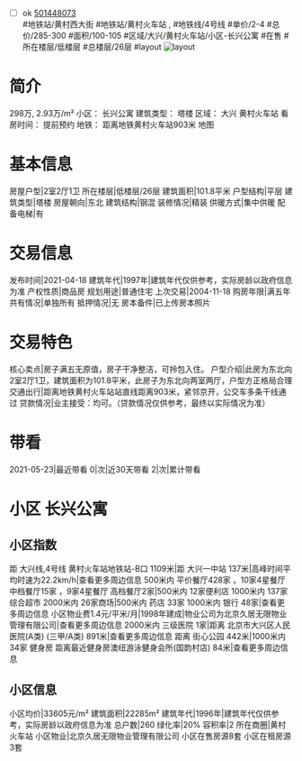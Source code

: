 - [ ] ok [501448073](https://bj.5i5j.com/ershoufang/501448073.html)  
 #地铁站/黄村西大街 #地铁站/黄村火车站 ,  #地铁线/4号线
#单价/2-4 #总价/285-300 #面积/100-105   #区域/大兴/黄村火车站/小区-长兴公寓 #在售 #所在楼层/低楼层 #总楼层/26层 #layout 
![layout](http://image2a.5i5j.com/bdir/layout/921be4fdfdfd47b8815467655336c0c3.jpg_P5.jpg) 
# 简介 
 298万,  2.93万/m² 
小区： 长兴公寓
建筑类型： 塔楼
区域： 大兴 黄村火车站
看房时间： 提前预约
地铁： 距离地铁黄村火车站903米 地图
# 基本信息 
 房屋户型|2室2厅1卫
所在楼层|低楼层/26层
建筑面积|101.8平米
户型结构|平层
建筑类型|塔楼
房屋朝向|东北
建筑结构|钢混
装修情况|精装
供暖方式|集中供暖
配备电梯|有
# 交易信息 
 发布时间|2021-04-18
建筑年代|1997年|建筑年代仅供参考，实际房龄以政府信息为准
产权性质|商品房
规划用途|普通住宅
上次交易|2004-11-18
购房年限|满五年
共有情况|单独所有
抵押情况|无
房本备件|已上传房本照片
# 交易特色 
 核心卖点|房子满五无原值，房子干净整洁，可拎包入住。
户型介绍|此房为东北向2室2厅1卫，建筑面积为101.8平米，此房子为东北向两室两厅，户型方正格局合理
交通出行|距离地铁黄村火车站站直线距离903米，紧邻京开，公交车多条干线通过
贷款情况|业主接受：均可。（贷款情况仅供参考，最终以实际情况为准）
# 带看 
 2021-05-23|最近带看	 0|次|近30天带看	 2|次|累计带看
# 小区 长兴公寓
## 小区指数 
 距 大兴线,4号线 黄村火车站地铁站-B口 1109米|距 大兴一中站 137米|高峰时间平均时速为22.2km/h|查看更多周边信息
500米内 平价餐厅428家 ，10家4星餐厅
中档餐厅15家 ，9家4星餐厅
高档餐厅2家|500米内 12家便利店
1000米内 137家综合超市
2000米内 26家商场|500米内 药店 33家
1000米内 银行 48家|查看更多周边信息
小区物业费1.4元/平米/月|1998年建成|物业公司为北京久居无限物业管理有限公司|查看更多周边信息
2000米内 三级医院 1家|距离 北京市大兴区人民医院(A类) (三甲/A类) 891米|查看更多周边信息
距离 街心公园 442米|1000米内 34家 健身房
距离最近健身房澳纽游泳健身会所(国韵村店) 84米|查看更多周边信息
## 小区信息 
 小区均价|33605元/m²
建筑面积|22285m²
建筑年代|1996年|建筑年代仅供参考，实际房龄以政府信息为准
总户数|260
绿化率|20%
容积率|2
所在商圈|黄村火车站
小区物业|北京久居无限物业管理有限公司
小区在售房源8套
小区在租房源3套
